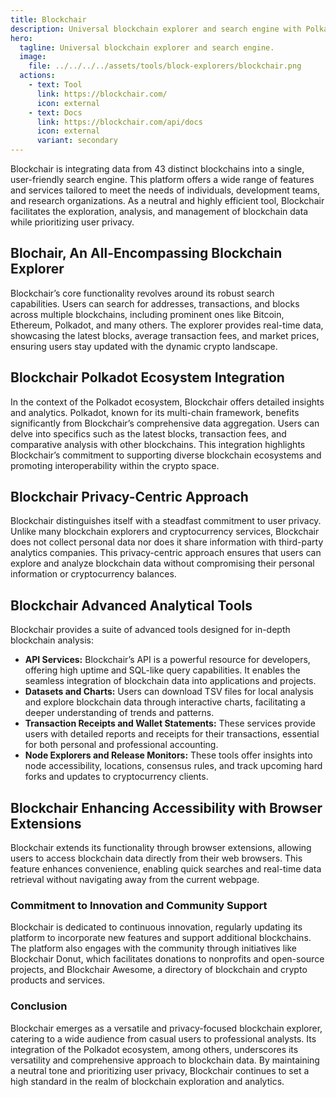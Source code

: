```yaml
---
title: Blockchair
description: Universal blockchain explorer and search engine with Polkadot support.
hero:
  tagline: Universal blockchain explorer and search engine.
  image: 
    file: ../../../../assets/tools/block-explorers/blockchair.png
  actions:
    - text: Tool
      link: https://blockchair.com/
      icon: external
    - text: Docs
      link: https://blockchair.com/api/docs
      icon: external
      variant: secondary
---
```


Blockchair is integrating data from 43 distinct blockchains into a single, user-friendly search engine. This platform offers a wide range of features and services tailored to meet the needs of individuals, development teams, and research organizations. As a neutral and highly efficient tool, Blockchair facilitates the exploration, analysis, and management of blockchain data while prioritizing user privacy.

## Blochair, An All-Encompassing Blockchain Explorer
Blockchair’s core functionality revolves around its robust search capabilities. Users can search for addresses, transactions, and blocks across multiple blockchains, including prominent ones like Bitcoin, Ethereum, Polkadot, and many others. The explorer provides real-time data, showcasing the latest blocks, average transaction fees, and market prices, ensuring users stay updated with the dynamic crypto landscape.

## Blockchair Polkadot Ecosystem Integration
In the context of the Polkadot ecosystem, Blockchair offers detailed insights and analytics. Polkadot, known for its multi-chain framework, benefits significantly from Blockchair’s comprehensive data aggregation. Users can delve into specifics such as the latest blocks, transaction fees, and comparative analysis with other blockchains. This integration highlights Blockchair’s commitment to supporting diverse blockchain ecosystems and promoting interoperability within the crypto space.

## Blockchair Privacy-Centric Approach
Blockchair distinguishes itself with a steadfast commitment to user privacy. Unlike many blockchain explorers and cryptocurrency services, Blockchair does not collect personal data nor does it share information with third-party analytics companies. This privacy-centric approach ensures that users can explore and analyze blockchain data without compromising their personal information or cryptocurrency balances.

## Blockchair Advanced Analytical Tools
Blockchair provides a suite of advanced tools designed for in-depth blockchain analysis:
- **API Services:** Blockchair’s API is a powerful resource for developers, offering high uptime and SQL-like query capabilities. It enables the seamless integration of blockchain data into applications and projects.
- **Datasets and Charts:** Users can download TSV files for local analysis and explore blockchain data through interactive charts, facilitating a deeper understanding of trends and patterns.
- **Transaction Receipts and Wallet Statements:** These services provide users with detailed reports and receipts for their transactions, essential for both personal and professional accounting.
- **Node Explorers and Release Monitors:** These tools offer insights into node accessibility, locations, consensus rules, and track upcoming hard forks and updates to cryptocurrency clients.

## Blockchair Enhancing Accessibility with Browser Extensions
Blockchair extends its functionality through browser extensions, allowing users to access blockchain data directly from their web browsers. This feature enhances convenience, enabling quick searches and real-time data retrieval without navigating away from the current webpage.

### Commitment to Innovation and Community Support
Blockchair is dedicated to continuous innovation, regularly updating its platform to incorporate new features and support additional blockchains. The platform also engages with the community through initiatives like Blockchair Donut, which facilitates donations to nonprofits and open-source projects, and Blockchair Awesome, a directory of blockchain and crypto products and services.

### Conclusion
Blockchair emerges as a versatile and privacy-focused blockchain explorer, catering to a wide audience from casual users to professional analysts. Its integration of the Polkadot ecosystem, among others, underscores its versatility and comprehensive approach to blockchain data. By maintaining a neutral tone and prioritizing user privacy, Blockchair continues to set a high standard in the realm of blockchain exploration and analytics.
